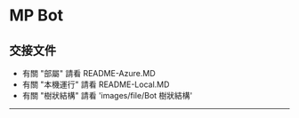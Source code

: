 # MP Bot

## 交接文件
- 有關 "部屬" 請看 README-Azure.MD
- 有關 "本機運行"  請看 README-Local.MD
- 有關 "樹狀結構" 請看 'images/file/Bot 樹狀結構'
---